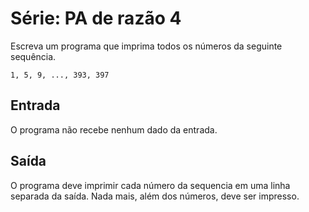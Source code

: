 # Série: PA de razão 4
Escreva um programa que imprima todos os números da seguinte sequência.

```
1, 5, 9, ..., 393, 397
```

## Entrada
O programa não recebe nenhum dado da entrada.

## Saída
O programa deve imprimir cada número da sequencia em uma linha separada da saída. Nada mais, além dos números, deve ser
impresso.